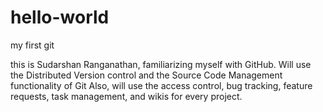 # hello-world
my first git

this is Sudarshan Ranganathan, familiarizing myself with GitHub.
Will use the Distributed Version control and the Source Code Management functionality of Git
Also, will use the access control, bug tracking, feature requests, task management, and wikis for every project.
